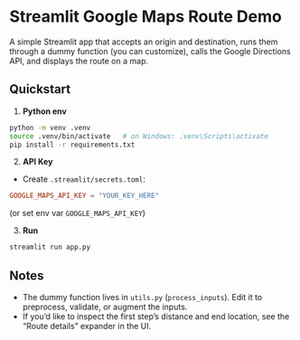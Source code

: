 # Streamlit Google Maps Route Demo

A simple Streamlit app that accepts an origin and destination, runs them through a dummy function (you can customize), calls the Google Directions API, and displays the route on a map.

## Quickstart

1) **Python env**
```bash
python -m venv .venv
source .venv/bin/activate   # on Windows: .venv\Scripts\activate
pip install -r requirements.txt
```

2) **API Key**
- Create `.streamlit/secrets.toml`:
```toml
GOOGLE_MAPS_API_KEY = "YOUR_KEY_HERE"
```
(or set env var `GOOGLE_MAPS_API_KEY`)

3) **Run**
```bash
streamlit run app.py
```

## Notes
- The dummy function lives in `utils.py` (`process_inputs`). Edit it to preprocess, validate, or augment the inputs.
- If you’d like to inspect the first step’s distance and end location, see the “Route details” expander in the UI.
